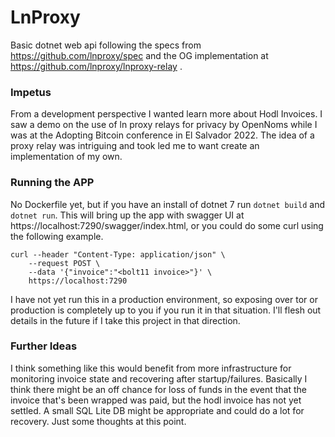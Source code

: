 # LnProxy
Basic dotnet web api following the specs from https://github.com/lnproxy/spec and the OG implementation at https://github.com/lnproxy/lnproxy-relay . 

### Impetus
From a development perspective I wanted learn more about Hodl Invoices. I saw a demo on the use of ln proxy relays for privacy by OpenNoms while I was at the Adopting Bitcoin conference in El Salvador 2022. The idea of a proxy relay was intriguing and took led me to want create an implementation of my own.

### Running the APP
No Dockerfile yet, but if you have an install of dotnet 7 run `dotnet build` and `dotnet run`. This will bring up the app with swagger UI at https://localhost:7290/swagger/index.html, or you could do some curl using the following example. 

```
curl --header "Content-Type: application/json" \
    --request POST \
    --data '{"invoice":"<bolt11 invoice>"}' \
    https://localhost:7290
```

I have not yet run this in a production environment, so exposing over tor or production is completely up to you if you run it in that situation. I'll flesh out details in the future if I take this project in that direction.

### Further Ideas
I think something like this would benefit from more infrastructure for monitoring invoice state and recovering after startup/failures. Basically I think there might be an off chance for loss of funds in the event that the invoice that's been wrapped was paid, but the hodl invoice has not yet settled. A small SQL Lite DB might be appropriate and could do a lot for recovery. Just some thoughts at this point.